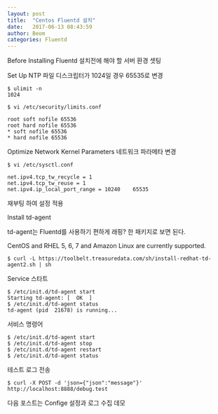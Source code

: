 ```yaml
---
layout: post
title:  "Centos Fluentd 설치"
date:   2017-06-13 08:43:59
author: Beom
categories: Fluentd
---
```


Before Installing Fluentd
설치전에 해야 할 서버 환경 셋팅

Set Up NTP
파일 디스크립터가 1024일 경우 65535로 변경
```
$ ulimit -n
1024
```
```
$ vi /etc/security/limits.conf

root soft nofile 65536
root hard nofile 65536
* soft nofile 65536
* hard nofile 65536

```
Optimize Network Kernel Parameters
네트워크 파라메타 변경
```
$ vi /etc/sysctl.conf

net.ipv4.tcp_tw_recycle = 1
net.ipv4.tcp_tw_reuse = 1
net.ipv4.ip_local_port_range = 10240    65535
```

재부팅 하여 설정 적용

Install td-agent

td-agent는 Fluentd를 사용하기 편하게 래핑? 한 패키지로 보면 된다.

CentOS and RHEL 5, 6, 7 and Amazon Linux are currently supported.

```
$ curl -L https://toolbelt.treasuredata.com/sh/install-redhat-td-agent2.sh | sh
```

Service 스타트
```
$ /etc/init.d/td-agent start 
Starting td-agent: [  OK  ]
$ /etc/init.d/td-agent status
td-agent (pid  21678) is running...
```

서비스 명령어
```
$ /etc/init.d/td-agent start
$ /etc/init.d/td-agent stop
$ /etc/init.d/td-agent restart
$ /etc/init.d/td-agent status
```

테스트 로그 전송
```
$ curl -X POST -d 'json={"json":"message"}' http://localhost:8888/debug.test
```

다음 포스트는 Confige 설정과 로그 수집 데모
